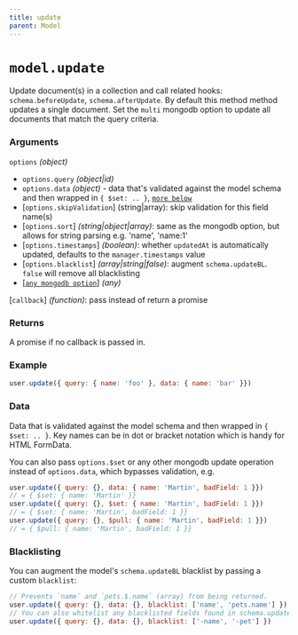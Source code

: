 ```yaml
---
title: update
parent: Model
---
```


# `model.update`

Update document(s) in a collection and call related hooks: `schema.beforeUpdate`,  `schema.afterUpdate`. By default this method method updates a single document. Set the `multi` mongodb option to update all documents that match the query criteria.

### Arguments

`options` *(object)*

- `options.query` *(object\|id)*
- `options.data` *(object)* - data that's validated against the model schema and then wrapped in `{ $set: .. }`, [`more below`](#data)
- [`options.skipValidation`] (string\|array): skip validation for this field name(s)
- [`options.sort`] *(string\|object\|array)*: same as the mongodb option, but  allows for string parsing e.g. 'name', 'name:1'
- [`options.timestamps`] *(boolean)*: whether `updatedAt` is automatically updated, defaults to the `manager.timestamps` value
- [`options.blacklist`] *(array\|string\|false)*: augment `schema.updateBL`. `false` will remove all blacklisting
- [[`any mongodb option`](http://mongodb.github.io/node-mongodb-native/3.2/api/Collection.html#update)] *(any)*

[`callback`] *(function)*: pass instead of return a promise

### Returns

A promise if no callback is passed in.

### Example

```js
user.update({ query: { name: 'foo' }, data: { name: 'bar' }})
```

### Data

Data that is validated against the model schema and then wrapped in `{ $set: .. }`. Key names can be in dot or bracket notation which is handy for HTML FormData.

You can also pass `options.$set` or any other mongodb update operation instead of `options.data`, which bypasses validation, e.g.

```js
user.update({ query: {}, data: { name: 'Martin', badField: 1 }})
// = { $set: { name: 'Martin' }}
user.update({ query: {}, $set: { name: 'Martin', badField: 1 }})
// = { $set: { name: 'Martin', badField: 1 }}
user.update({ query: {}, $pull: { name: 'Martin', badField: 1 }})
// = { $pull: { name: 'Martin', badField: 1 }}
```

### Blacklisting

You can augment the model's `schema.updateBL` blacklist by passing a custom `blacklist`:

```js
// Prevents `name` and `pets.$.name` (array) from being returned.
user.update({ query: {}, data: {}, blacklist: ['name', 'pets.name'] })
// You can also whitelist any blacklisted fields found in schema.updateBL
user.update({ query: {}, data: {}, blacklist: ['-name', '-pet'] })
